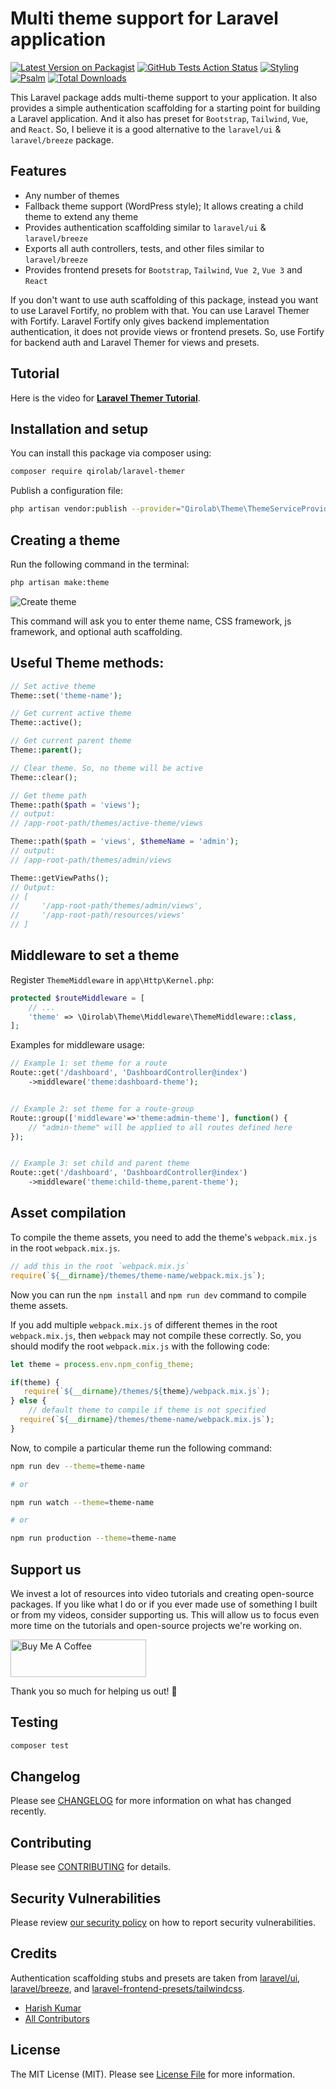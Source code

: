 # Multi theme support for Laravel application

[![Latest Version on Packagist](https://img.shields.io/packagist/v/qirolab/laravel-themer.svg?style=flat-square)](https://packagist.org/packages/qirolab/laravel-themer)
[![GitHub Tests Action Status](https://img.shields.io/github/workflow/status/qirolab/laravel-themer/Tests?label=Tests)](https://github.com/qirolab/laravel-themer/actions?query=workflow%3ATests+branch%3Amaster)
[![Styling](https://github.com/qirolab/laravel-themer/workflows/Check%20&%20fix%20styling/badge.svg)](https://github.com/qirolab/laravel-themer/actions?query=workflow%3A%22Check+%26+fix+styling%22)
[![Psalm](https://github.com/qirolab/laravel-themer/workflows/Psalm/badge.svg)](https://github.com/qirolab/laravel-themer/actions?query=workflow%3APsalm)
[![Total Downloads](https://img.shields.io/packagist/dt/qirolab/laravel-themer.svg?style=flat-square)](https://packagist.org/packages/qirolab/laravel-themer)


This Laravel package adds multi-theme support to your application. It also provides a simple authentication scaffolding for a starting point for building a Laravel application. And it also has preset for  `Bootstrap`, `Tailwind`, `Vue`, and `React`. So, I believe it is a good alternative to the `laravel/ui` & `laravel/breeze` package.

## Features
- Any number of themes
- Fallback theme support (WordPress style); It allows creating a child theme to extend any theme
- Provides authentication scaffolding similar to `laravel/ui` & `laravel/breeze`
- Exports all auth controllers, tests, and other files similar to `laravel/breeze`
- Provides frontend presets for `Bootstrap`, `Tailwind`, `Vue 2`, `Vue 3` and `React`

If you don't want to use auth scaffolding of this package, instead you want to
use Laravel Fortify, no problem with that. You can use Laravel Themer with
Fortify.  Laravel Fortify only gives backend implementation authentication, it
does not provide views or frontend presets. So, use Fortify for backend auth and
Laravel Themer for views and presets.

## Tutorial
Here is the video for **[Laravel Themer Tutorial](https://www.youtube.com/watch?v=Ty4ZwFTLYXE)**.

## Installation and setup

You can install this package via composer using:
```bash
composer require qirolab/laravel-themer
```

Publish a configuration file:
```bash
php artisan vendor:publish --provider="Qirolab\Theme\ThemeServiceProvider" --tag="config"
```

## Creating a theme

Run the following command in the terminal:
```bash
php artisan make:theme
```
<img src="https://i.imgur.com/cAwLppV.png" alt="Create theme" />

This command will ask you to enter theme name, CSS framework, js framework, and optional auth scaffolding.

## Useful Theme methods:

```php
// Set active theme
Theme::set('theme-name');

// Get current active theme
Theme::active();

// Get current parent theme
Theme::parent();

// Clear theme. So, no theme will be active
Theme::clear();

// Get theme path
Theme::path($path = 'views');
// output:
// /app-root-path/themes/active-theme/views

Theme::path($path = 'views', $themeName = 'admin');
// output:
// /app-root-path/themes/admin/views

Theme::getViewPaths();
// Output:
// [
//     '/app-root-path/themes/admin/views',
//     '/app-root-path/resources/views'
// ]

```

## Middleware to set a theme
Register `ThemeMiddleware` in `app\Http\Kernel.php`:

```php
protected $routeMiddleware = [
    // ...
    'theme' => \Qirolab\Theme\Middleware\ThemeMiddleware::class,
];
```
Examples for middleware usage:
```php
// Example 1: set theme for a route
Route::get('/dashboard', 'DashboardController@index')
    ->middleware('theme:dashboard-theme');


// Example 2: set theme for a route-group
Route::group(['middleware'=>'theme:admin-theme'], function() {
    // "admin-theme" will be applied to all routes defined here
});


// Example 3: set child and parent theme
Route::get('/dashboard', 'DashboardController@index')
    ->middleware('theme:child-theme,parent-theme');
```

## Asset compilation
 To compile the theme assets, you need to add the theme's `webpack.mix.js` in
 the root `webpack.mix.js`.

```js
// add this in the root `webpack.mix.js`
require(`${__dirname}/themes/theme-name/webpack.mix.js`);
```
Now you can run the `npm install` and `npm run dev` command to compile theme assets.

If you add multiple `webpack.mix.js` of different themes in the root `webpack.mix.js`, then `webpack` may not compile these correctly. So, you should modify the root `webpack.mix.js` with the following code:
```js
let theme = process.env.npm_config_theme;

if(theme) {
   require(`${__dirname}/themes/${theme}/webpack.mix.js`);
} else {
    // default theme to compile if theme is not specified
  require(`${__dirname}/themes/theme-name/webpack.mix.js`);
}
```

Now, to compile a particular theme run the following command:

```bash
npm run dev --theme=theme-name

# or

npm run watch --theme=theme-name

# or

npm run production --theme=theme-name
```

## Support us
We invest a lot of resources into video tutorials and creating open-source packages. If you like what I do or if you ever made use of something I built or from my videos, consider supporting us. This will allow us to focus even more time on the tutorials and open-source projects we're working on.

<a href="https://www.buymeacoffee.com/qirolab" target="_blank"><img
src="https://i.imgur.com/zHowozE.png" alt="Buy Me A Coffee" style="height: 60px
!important; width: 217px !important;"></a>

Thank you so much for helping us out! 🥰

## Testing

```bash
composer test
```

## Changelog

Please see [CHANGELOG](CHANGELOG.md) for more information on what has changed recently.

## Contributing

Please see [CONTRIBUTING](.github/CONTRIBUTING.md) for details.

## Security Vulnerabilities

Please review [our security policy](../../security/policy) on how to report security vulnerabilities.

## Credits
Authentication scaffolding stubs and presets are taken from [laravel/ui](https://github.com/laravel/ui), [laravel/breeze](https://github.com/laravel/breeze), and [laravel-frontend-presets/tailwindcss](https://github.com/laravel-frontend-presets/tailwindcss).

- [Harish Kumar](https://github.com/hkp22)
- [All Contributors](../../contributors)

## License

The MIT License (MIT). Please see [License File](LICENSE.md) for more information.
